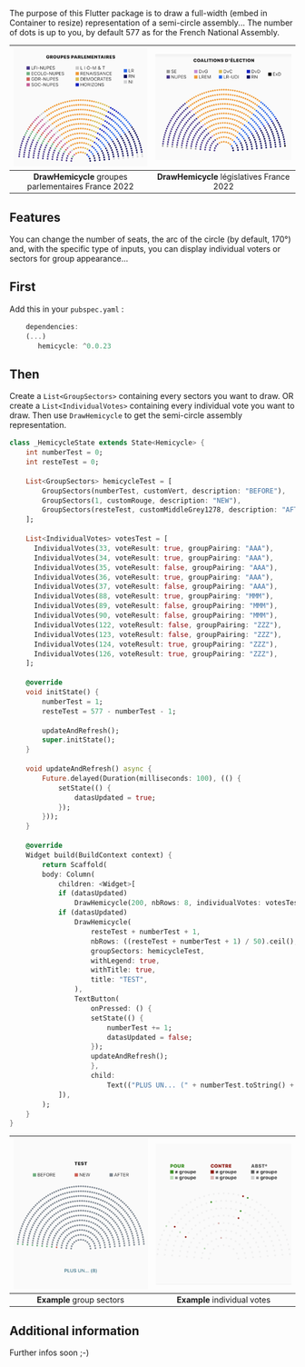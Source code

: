 <!-- 
This README describes the package. If you publish this package to pub.dev,
this README's contents appear on the landing page for your package.

For information about how to write a good package README, see the guide for
[writing package pages](https://dart.dev/guides/libraries/writing-package-pages). 

For general information about developing packages, see the Dart guide for
[creating packages](https://dart.dev/guides/libraries/create-library-packages)
and the Flutter guide for
[developing packages and plugins](https://flutter.dev/developing-packages). 
-->

The purpose of this Flutter package is to draw a full-width (embed in Container to resize) representation of a semi-circle assembly...
The number of dots is up to you, by default 577 as for the French National Assembly.

| ![Image](https://github.com/1278real/hemicycle/blob/d23811596e9ee36c5a728390da145ac60a14273c/assets/groupes.png) | ![Image](https://github.com/1278real/hemicycle/blob/177de3d0ba7e0a8d5e76e0ec73f112b5ab44ee9c/assets/legislatives.png) |
| :------------: | :------------: |
| **DrawHemicycle** groupes parlementaires France 2022 | **DrawHemicycle** législatives France 2022 |

## Features

You can change the number of seats, the arc of the circle (by default, 170°) and, with the specific type of inputs, you can display individual voters or sectors for group appearance...

## First

Add this in your ```pubspec.yaml``` :
```dart
    dependencies:
    (...)
       hemicycle: ^0.0.23
```

## Then

Create a ```List<GroupSectors>``` containing every sectors you want to draw.
OR create a ```List<IndividualVotes>``` containing every individual vote you want to draw.
Then use ```DrawHemicycle``` to get the semi-circle assembly representation. 

```dart
class _HemicycleState extends State<Hemicycle> {
    int numberTest = 0;
    int resteTest = 0;

    List<GroupSectors> hemicycleTest = [
        GroupSectors(numberTest, customVert, description: "BEFORE"),
        GroupSectors(1, customRouge, description: "NEW"),
        GroupSectors(resteTest, customMiddleGrey1278, description: "AFTER")
    ];

    List<IndividualVotes> votesTest = [
      IndividualVotes(33, voteResult: true, groupPairing: "AAA"),
      IndividualVotes(34, voteResult: true, groupPairing: "AAA"),
      IndividualVotes(35, voteResult: false, groupPairing: "AAA"),
      IndividualVotes(36, voteResult: true, groupPairing: "AAA"),
      IndividualVotes(37, voteResult: false, groupPairing: "AAA"),
      IndividualVotes(88, voteResult: true, groupPairing: "MMM"),
      IndividualVotes(89, voteResult: false, groupPairing: "MMM"),
      IndividualVotes(90, voteResult: false, groupPairing: "MMM"),
      IndividualVotes(122, voteResult: false, groupPairing: "ZZZ"),
      IndividualVotes(123, voteResult: false, groupPairing: "ZZZ"),
      IndividualVotes(124, voteResult: true, groupPairing: "ZZZ"),
      IndividualVotes(126, voteResult: true, groupPairing: "ZZZ"),
    ];

    @override
    void initState() {
        numberTest = 1;
        resteTest = 577 - numberTest - 1;

        updateAndRefresh();
        super.initState();
    }
    
    void updateAndRefresh() async {
        Future.delayed(Duration(milliseconds: 100), (() {
            setState(() {
                datasUpdated = true;
            });
        }));
    }

    @override
    Widget build(BuildContext context) {
        return Scaffold(
        body: Column(
            children: <Widget>[
            if (datasUpdated)
                DrawHemicycle(200, nbRows: 8, individualVotes: votesTest, withLegend: true),
            if (datasUpdated)
                DrawHemicycle(
                    resteTest + numberTest + 1,
                    nbRows: ((resteTest + numberTest + 1) / 50).ceil(),
                    groupSectors: hemicycleTest,
                    withLegend: true,
                    withTitle: true,
                    title: "TEST",
                ),
                TextButton(
                    onPressed: () {
                    setState(() {
                        numberTest += 1;
                        datasUpdated = false;
                    });
                    updateAndRefresh();
                    },
                    child:
                        Text(("PLUS UN... (" + numberTest.toString() + ")"))),
            ]),
        );
    }
}
```

| ![Image](https://github.com/1278real/hemicycle/blob/55196e4a7ade0f60c25dbbf5b3a8e7e5179374d9/assets/test_groups.png) | ![Image](https://github.com/1278real/hemicycle/blob/55196e4a7ade0f60c25dbbf5b3a8e7e5179374d9/assets/test_votes.png) |
| :------------: | :------------: |
| **Example** group sectors | **Example** individual votes |

## Additional information

Further infos soon ;-)